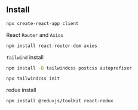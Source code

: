 ## Install

```bash
npx create-react-app client
```

React `Router` and `Axios`

```bash
npm install react-router-dom axios
```

`Tailwind` install

```bash
npm install -D tailwindcss postcss autoprefixer
```

```bash
npx tailwindcss init
```

redux install

```bash
npm install @reduxjs/toolkit react-redux
```
